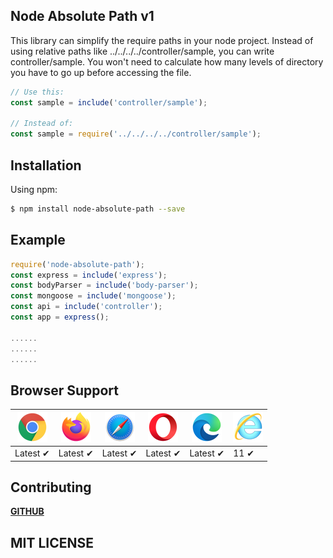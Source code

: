## Node Absolute Path v1

This library can simplify the require paths in your node project. Instead of using relative paths like ../../../../controller/sample, you can write controller/sample. You won't need to calculate how many levels of directory you have to go up before accessing the file.

```javascript
// Use this:
const sample = include('controller/sample');

// Instead of:
const sample = require('../../../../controller/sample');
```

## Installation

Using npm:

```bash
$ npm install node-absolute-path --save
```

## Example
```javascript
require('node-absolute-path');
const express = include('express');
const bodyParser = include('body-parser');
const mongoose = include('mongoose');
const api = include('controller');
const app = express();

......
......
......

```


## Browser Support

![Chrome](https://raw.githubusercontent.com/jayariglesias/jayariglesias/main/chrome.png) | ![Firefox](https://raw.githubusercontent.com/jayariglesias/jayariglesias/main/firefox.png) | ![Safari](https://raw.githubusercontent.com/jayariglesias/jayariglesias/main/safari.png) | ![Opera](https://raw.githubusercontent.com/jayariglesias/jayariglesias/main/opera.png) | ![Edge](https://raw.githubusercontent.com/jayariglesias/jayariglesias/main/chromium.png) | ![IE](https://raw.githubusercontent.com/jayariglesias/jayariglesias/main/explorer.png) |
--- | --- | --- | --- | --- | --- |
Latest ✔ | Latest ✔ | Latest ✔ | Latest ✔ | Latest ✔ | 11 ✔ |

## Contributing

<a href="https://github.com/jayariglesias/node-absolute-path.git"><strong>GITHUB</strong></a>

## MIT LICENSE




